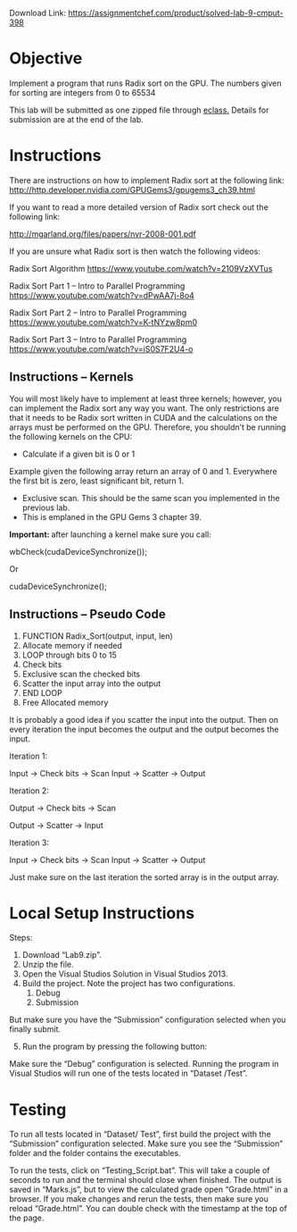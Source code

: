 Download Link: https://assignmentchef.com/product/solved-lab-9-cmput-398
<br>
<h1>Objective</h1>

Implement a program that runs Radix sort on the GPU. The numbers given for sorting are integers from 0 to 65534

This lab will be submitted as one zipped file through <a href="https://eclass.srv.ualberta.ca/portal/">eclass</a><a href="https://eclass.srv.ualberta.ca/portal/">.</a> Details for submission are at the end of the lab.

<h1>Instructions</h1>

There are instructions on how to implement Radix sort at the following link: <a href="http://http.developer.nvidia.com/GPUGems3/gpugems3_ch39.html">http://http.developer.nvidia.com/GPUGems3/gpugems3_ch39.html</a>

If you want to read a more detailed version of Radix sort check out the following link:

<a href="http://mgarland.org/files/papers/nvr-2008-001.pdf">http://mgarland.org/files/papers/nvr-2008-001.pdf</a>

If you are unsure what Radix sort is then watch the following videos:

Radix Sort Algorithm <a href="https://www.youtube.com/watch?v=2109VzXVTus">https://www.youtube.com/watch?v=2109VzXVTus</a>

Radix Sort Part 1 – Intro to Parallel Programming <a href="https://www.youtube.com/watch?v=dPwAA7j-8o4">https://www.youtube.com/watch?v=dPwAA7j-8o4</a>

Radix Sort Part 2 – Intro to Parallel Programming <a href="https://www.youtube.com/watch?v=K-tNYzw8pm0">https://www.youtube.com/watch?v=K-tNYzw8pm0</a>

Radix Sort Part 3 – Intro to Parallel Programming <a href="https://www.youtube.com/watch?v=iS0S7F2U4-o">https://www.youtube.com/watch?v=iS0S7F2U4-o</a>

<h2>Instructions – Kernels</h2>

You will most likely have to implement at least three kernels; however, you can implement the Radix sort any way you want. The only restrictions are that it needs to be Radix sort written in CUDA and the calculations on the arrays must be performed on the GPU. Therefore, you shouldn’t be running the following kernels on the CPU:

<ul>

 <li>Calculate if a given bit is 0 or 1</li>

</ul>

Example given the following array return an array of 0 and 1. Everywhere the first bit is zero, least significant bit, return 1.

<ul>

 <li>Exclusive scan. This should be the same scan you implemented in the previous lab.</li>

 <li>This is emplaned in the GPU Gems 3 chapter 39.</li>

</ul>

<strong>Important: </strong>after launching a kernel make sure you call:

wbCheck(cudaDeviceSynchronize());

Or

cudaDeviceSynchronize();

<h2>Instructions – Pseudo Code</h2>

<ol>

 <li>FUNCTION Radix_Sort(output, input, len)</li>

 <li>Allocate memory if needed</li>

 <li>LOOP through bits 0 to 15</li>

 <li>Check bits</li>

 <li>Exclusive scan the checked bits</li>

 <li>Scatter the input array into the output</li>

 <li>END LOOP</li>

 <li>Free Allocated memory</li>

</ol>

It is probably a good idea if you scatter the input into the output. Then on every iteration the input becomes the output and the output becomes the input.

Iteration 1:

Input -&gt; Check bits -&gt; Scan Input -&gt; Scatter -&gt; Output

Iteration 2:

Output -&gt; Check bits -&gt; Scan

Output -&gt; Scatter -&gt; Input

Iteration 3:

Input -&gt; Check bits -&gt; Scan Input -&gt; Scatter -&gt; Output

Just make sure on the last iteration the sorted array is in the output array.

<h1>Local Setup Instructions</h1>

Steps:

<ol>

 <li>Download “Lab9.zip”.</li>

 <li>Unzip the file.</li>

 <li>Open the Visual Studios Solution in Visual Studios 2013.</li>

 <li>Build the project. Note the project has two configurations.

  <ol>

   <li>Debug</li>

   <li>Submission</li>

  </ol></li>

</ol>

But make sure you have the “Submission” configuration selected when you finally submit.

<ol start="5">

 <li>Run the program by pressing the following button:</li>

</ol>

Make sure the “Debug” configuration is selected. Running the program in Visual Studios will run one of the tests located in “Dataset /Test”.

<h1>Testing</h1>

To run all tests located in “Dataset/ Test”, first build the project with the “Submission” configuration selected. Make sure you see the “Submission” folder and the folder contains the executables.

To run the tests, click on “Testing_Script.bat”. This will take a couple of seconds to run and the terminal should close when finished. The output is saved in “Marks.js”, but to view the calculated grade open “Grade.html” in a browser. If you make changes and rerun the tests, then make sure you reload “Grade.html”. You can double check with the timestamp at the top of the page.